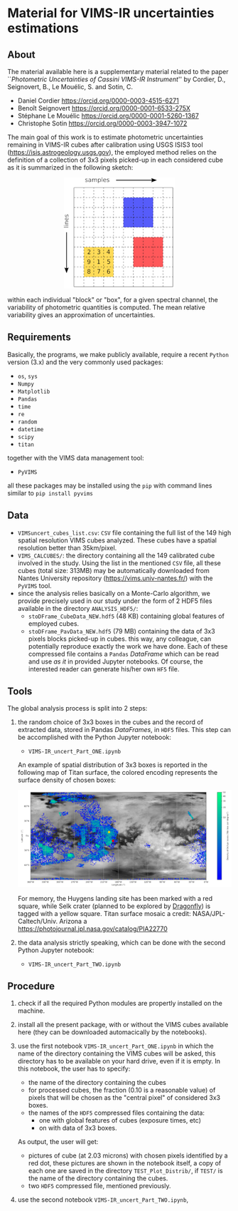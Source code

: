 # Material for VIMS-IR uncertainties estimations

## About
The material available here is a supplementary material related to the paper 
``*Photometric Uncertainties of Cassini VIMS-IR Instrument*'' by Cordier, D., Seignovert, B., Le Mouélic, S. and 
Sotin, C.

 - Daniel Cordier      https://orcid.org/0000-0003-4515-6271
 - Benoît Seignovert   https://orcid.org/0000-0001-6533-275X
 - Stéphane Le Mouélic https://orcid.org/0000-0001-5260-1367
 - Christophe Sotin    https://orcid.org/0000-0003-3947-1072
 
The main goal of this work is to estimate photometric uncertainties remaining in VIMS-IR cubes after calibration using
USGS ISIS3 tool (https://isis.astrogeology.usgs.gov), the employed method relies on the definition of a collection of
3x3 pixels picked-up in each considered cube as it is summarized in the following sketch:

<center>
<img src="fig/scheme_VIMS_CUBE_SMALL.png">
</center>

within each individual "block" or "box", for a given spectral channel, the variability of photometric quantities is computed. 
The mean relative variability gives an approximation of uncertainties.

## Requirements
Basically, the programs, we make publicly available, require a recent `Python` version (3.x) and the very commonly used packages:
 - `os`, `sys`
 - `Numpy`
 - `Matplotlib`
 - `Pandas`
 - `time`
 - `re`
 - `random`
 - `datetime`
 - `scipy`
 - `titan`

together with the VIMS data management tool:
 - `PyVIMS` 
 
all these packages may be installed using the `pip` with command lines similar to `pip install pyvims`

## Data
 - `VIMSuncert_cubes_list.csv`: `CSV` file containing the full list of the 149 high spatial resolution VIMS cubes analyzed.
    These cubes have a spatial resolution better than 35km/pixel.
 - `VIMS_CALCUBES/`: the directory containing all the 149 calibrated cube involved in the study. Using the list in the 
   mentioned `CSV` file, all these cubes (total size: 313MB) may be automatically downloaded from Nantes University
   repository (https://vims.univ-nantes.fr/) with the `PyVIMS` tool.
 - since the analysis relies basically on a Monte-Carlo algorithm, we provide precisely used in our study under the
   form of 2 HDF5 files available in the directory `ANALYSIS_HDF5/`:
   - `stoDFrame_CubeData_NEW.hdf5` (48 KB) containing global features of employed cubes.
   - `stoDFrame_PavData_NEW.hdf5` (79 MB) containing the data of 3x3 pixels blocks picked-up in cubes.
   this way, any colleague, can potentially reproduce exactly the work we have done. Each of these compressed file contains
   a `Pandas` *DataFrame* which can be read and use *as it* in provided Jupyter notebooks. Of course, the interested reader
   can generate his/her own `HF5` file.
   
## Tools
The global analysis process is split into 2 steps:
 1. the random choice of 3x3 boxes in the cubes and the record of extracted data, stored in Pandas *DataFrames*, in
    `HDF5` files. This step can be accomplished with the Python Jupyter notebook:
    - `VIMS-IR_uncert_Part_ONE.ipynb`
    
    An example of spatial distribution of 3x3 boxes is reported in the following map of Titan surface, the colored
    encoding represents the surface density of chosen boxes:
    <center>
    <img src="fig/distri_map_boxes.png">
    </center>
    
    For memory, the Huygens landing site has been marked with a red square, while Selk crater
    (planned to be explored by [Dragonfly](https://dragonfly.jhuapl.edu)) is tagged with a yellow square. 
    Titan surface mosaic a credit: NASA/JPL-Caltech/Univ. Arizona
    a https://photojournal.jpl.nasa.gov/catalog/PIA22770

 2. the data analysis strictly speaking, which can be done with the second Python Jupyter notebook:
    - `VIMS-IR_uncert_Part_TWO.ipynb`

## Procedure

 1. check if all the required Python modules are propertly installed on the machine.
 2. install all the present package, with or without the VIMS cubes available here (they can be downloaded automacically by
    the notebooks).
 3. use the first notebook `VIMS-IR_uncert_Part_ONE.ipynb` in which the name of the directory containing the VIMS cubes
    will be asked, this directory has to be available on your hard drive, even if it is empty. In this notebook, the user has
    to specify:
    - the name of the directory containing the cubes
    - for processed cubes, the fraction (0.10 is a reasonable value) of pixels that will be chosen as the "central pixel" of 
      considered 3x3 boxes.
    - the names of the `HDF5` compressed files containing the data:
      - one with global features of cubes (exposure times, etc)
      - on with data of 3x3 boxes.
      
    As output, the user will get:
    - pictures of cube (at 2.03 microns) with chosen pixels identified by a red dot, these pictures are shown in the 
      notebook itself, a copy of each one are saved in the directory `TEST_Plot_Distrib/`, if `TEST/` is the name of the 
      directory containing the cubes.
    - two `HDF5` compressed file, mentioned previously.
 4. use the second notebook `VIMS-IR_uncert_Part_TWO.ipynb`, 
